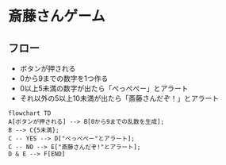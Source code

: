 # 斎藤さんゲーム

## フロー
- ボタンが押される
- 0から9までの数字を1つ作る
- 0以上5未満の数字が出たら「ぺっぺぺー」とアラート
- それ以外の5以上10未満が出たら「斎藤さんだぞ！」とアラート


```mermaid
flowchart TD
A[ボタンが押される] --> B[0から9までの乱数を生成];
B --> C{5未満};
C -- YES --> D["ぺっぺぺー"とアラート];
C -- NO --> E["斎藤さんだぞ!"とアラート];
D & E --> F[END]